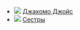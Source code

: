 * ![](/books/prose_classic/Джеймс%20Джойс/Джакомо%20Джойс.jpg) [Джакомо Джойс](/books/prose_classic/Джеймс%20Джойс/Джакомо%20Джойс)
* ![](/books/prose_classic/Джеймс%20Джойс/Сестры.jpg) [Сестры](/books/prose_classic/Джеймс%20Джойс/Сестры)